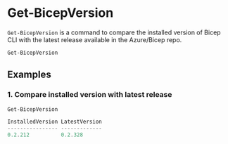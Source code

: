 # Get-BicepVersion

`Get-BicepVersion` is a command to compare the installed version of Bicep CLI with the latest release available in the Azure/Bicep repo.

```powershell
Get-BicepVersion
```

## Examples

### 1. Compare installed version with latest release

```powershell
Get-BicepVersion

InstalledVersion LatestVersion
---------------- -------------
0.2.212          0.2.328
```
